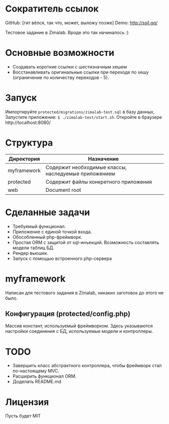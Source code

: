 # Сократитель ссылок

GitHub: [гит вёлся, так что, может, выложу позже] 
Demo: http://ssil.gq/

Тестовое задание в Zimalab. Вроде это так начиналось :)

# Основные возможности

  - Создавать короткие ссылки с шестизначным хешем
  - Восстанавливать оригинальные ссылки при переходе по хешу (ограничение по количеству переходов - 5).
 
# Запуск

Импортируйте `protected/migrations/zimalab-test.sql` в базу данных,
Запустите приложение: `$ ./zimalab-test/start.sh`.
Откройте в браузере http://localhost:8080/

# Структура

| Директория | Назначение |
| ------ | ------ |
| myframework | Содержит необходимые классы, наследуемые приложением |
| protected | Содержит файлы конкретного приложения |
| web | Document root |

# Сделанные задачи
  - Требуемый функционал.
  - Приложение с единой точкой входа.
  - Обособленный php-фреймворк.
  - Простая ORM с защитой от sql-инъекций. Возможность составлять модели таблиц БД.
  - Рендер вьюшек.
  - Запуск с помощью встроенного php-сервера

# myframework

Написан для тестового задания в Zimalab, никаких заготовок до этого не было.

## Конфигурация (protected/config.php)

Массив констант, используемый фреймворком. Здесь указываются настройки соединения с БД, используемые модели и контроллеры.

# TODO
  - Завершить класс абстрактного контроллера, чтобы фреймворк стал по-настоящему MVC.
  - Расширить функционал ORM.
  - Доделать README.md

# Лицензия
Пусть будет MIT